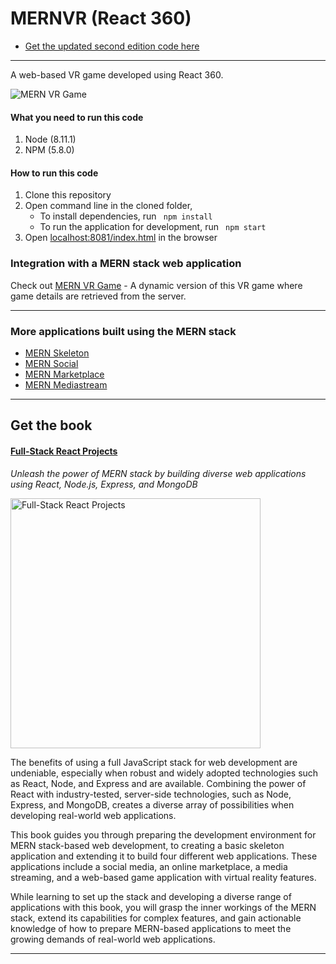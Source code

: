 # MERNVR (React 360)
* [Get the updated second edition code here](https://github.com/shamahoque/MERNVR/tree/static-game-second-edition) 
---
A web-based VR game developed using React 360. 

![MERN VR Game](https://s3.amazonaws.com/mernbook/git+/mernvr360.gif "MERN VR Game")
#### What you need to run this code
1. Node (8.11.1)
2. NPM (5.8.0)

####  How to run this code
1. Clone this repository
2. Open command line in the cloned folder,
   - To install dependencies, run ```  npm install  ```
   - To run the application for development, run ```  npm start  ```
4. Open [localhost:8081/index.html](http://localhost:8081/index.html) in the browser

### Integration with a MERN stack web application
Check out [MERN VR Game](https://github.com/shamahoque/mern-vrgame) - A dynamic version of this VR game where game details are retrieved from the server.

---- 
### More applications built using the MERN stack

* [MERN Skeleton](https://github.com/shamahoque/mern-skeleton)
* [MERN Social](https://github.com/shamahoque/mern-social)
* [MERN Marketplace](https://github.com/shamahoque/mern-marketplace)
* [MERN Mediastream](https://github.com/shamahoque/mern-mediastream)
----
## Get the book
#### [Full-Stack React Projects](https://www.packtpub.com/web-development/full-stack-react-projects)
*Unleash the power of MERN stack by building diverse web applications using React, Node.js, Express, and MongoDB*

<a href="https://www.packtpub.com/web-development/full-stack-react-projects"><img src="https://s3.amazonaws.com/mernbook/git+/B09550_MockupSmall.png" align="center" width="400" alt="Full-Stack React Projects"></a>

The benefits of using a full JavaScript stack for web development are undeniable, especially when robust and widely adopted technologies such as React, Node, and Express and are available. Combining the power of React with industry-tested, server-side technologies, such as Node, Express, and MongoDB, creates a diverse array of possibilities when developing real-world web applications.

This book guides you through preparing the development environment for MERN stack-based web development, to creating a basic skeleton application and extending it to build four different web applications. These applications include a social media, an online marketplace, a media streaming, and a web-based game application with virtual reality features.

While learning to set up the stack and developing a diverse range of applications with this book, you will grasp the inner workings of the MERN stack, extend its capabilities for complex features, and gain actionable knowledge of how to prepare MERN-based applications to meet the growing demands of real-world web applications.

---
